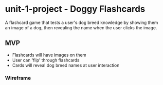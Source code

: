 # unit-1-project - Doggy Flashcards

A flashcard game that tests a user's dog breed knowledge by showing them an image of a dog, then revealing the name when the user clicks the image.

## MVP

- Flashcards will have images on them
- User can 'flip' through flashcards
- Cards will reveal dog breed names at user interaction

### Wireframe
